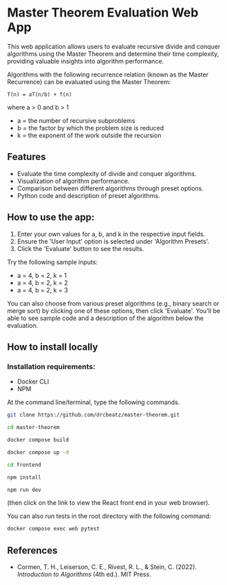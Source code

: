 # Master Theorem Evaluation Web App

This web application allows users to evaluate recursive divide and conquer algorithms using the Master Theorem and determine their time complexity, providing valuable insights into algorithm performance.

Algorithms with the following recurrence relation (known as the Master Recurrence) can be evaluated using the Master Theorem:

`T(n) = aT(n/b) + f(n)`

where a > 0 and b > 1

- a = the number of recursive subproblems
- b = the factor by which the problem size is reduced
- k = the exponent of the work outside the recursion

## Features

- Evaluate the time complexity of divide and conquer algorithms.
- Visualization of algorithm performance.
- Comparison between different algorithms through preset options.
- Python code and description of preset algorithms.

## How to use the app:

1. Enter your own values for a, b, and k in the respective input fields.
2. Ensure the 'User Input' option is selected under 'Algorithm Presets'.
3. Click the 'Evaluate' button to see the results.

Try the following sample inputs:

- a = 4, b = 2, k = 1
- a = 4, b = 2, k = 2
- a = 4, b = 2, k = 3

You can also choose from various preset algorithms (e.g., binary search or merge sort) by clicking one of these options, then click 'Evaluate'. You'll be able to see sample code and a description of the algorithm below the evaluation.

## How to install locally

### Installation requirements:

- Docker CLI
- NPM

At the command line/terminal, type the following commands.

```bash
git clone https://github.com/drcbeatz/master-theorem.git

cd master-theorem

docker compose build

docker compose up -d

cd frontend

npm install

npm run dev
```

(then click on the link to view the React front end in your web browser).

You can also run tests in the root directory with the following command:

```bash
docker compose exec web pytest
```

## References

- Cormen, T. H., Leiserson, C. E., Rivest, R. L., & Stein, C. (2022). _Introduction to Algorithms_ (4th ed.). MIT Press.
